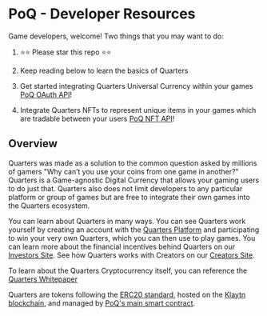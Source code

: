 # PoQ - Developer Resources

Game developers, welcome! Two things that you may want to do:

1. ⭐⭐ Please star this repo ⭐⭐

2. Keep reading below to learn the basics of Quarters

3. Get started integrating Quarters Universal Currency within your games [PoQ OAuth API](./docs/oauth-api.md)!

4. Integrate Quarters NFTs to represent unique items in your games which are tradable between your users [PoQ NFT API](./docs/NFT.md)!

## Overview

Quarters was made as a solution to the common question asked by millions of gamers "Why can’t you use your coins from one game in another?" Quarters is a Game-agnostic Digital Currency that allows your gaming users to do just that. Quarters also does not limit developers to any particular platform or group of games but are free to integrate their own games into the Quarters ecosystem.

You can learn about Quarters in many ways. You can see Quarters work yourself by creating an account with the [Quarters Platform](https://www.poq.gg/) and participating to win your very own Quarters, which you can then use to play games. You can learn more about the financial incentives behind Quarters on our [Investors Site](https://invest.poq.gg/). See how Quarters works with Creators on our [Creators Site](https://create.poq.gg/).

To learn about the Quarters Cryptocurrency itself, you can reference the [Quarters Whitepaper](https://invest.poq.gg/POQ_Whitepaper_v4.0.pdf)

Quarters are tokens following the [ERC20 standard](https://ethereum.org/en/developers/docs/standards/tokens/erc-20/),
hosted on the [Klaytn blockchain](https://www.klaytn.com/), and managed by
[PoQ's main smart contract](https://github.com/weiks/quarter-sol/blob/master/contracts/Quarters.sol).
